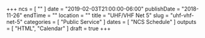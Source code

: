 +++
ncs = [ "" ]
date = "2019-02-03T21:00:00-06:00"
publishDate = "2018-11-26"
endTime = ""
location = ""
title = "UHF/VHF Net 5"
slug = "uhf-vhf-net-5"
categories = [ "Public Service" ]
dates = [ "NCS Schedule" ]
outputs = [ "HTML", "Calendar" ]
draft = true
+++
